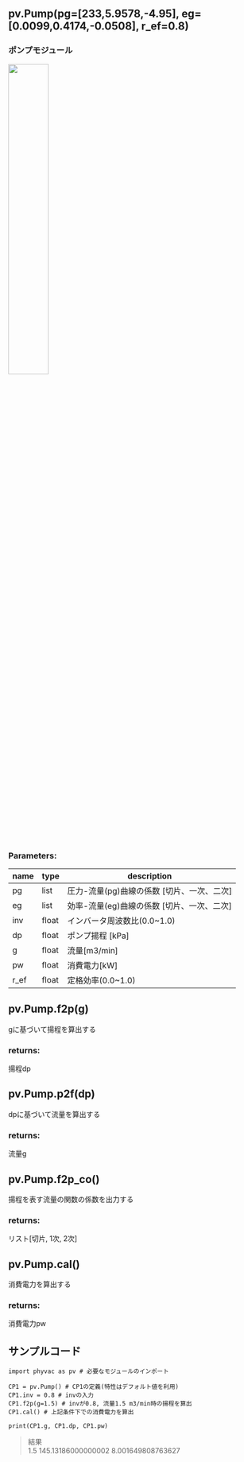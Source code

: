 ## pv.Pump(pg=[233,5.9578,-4.95], eg=[0.0099,0.4174,-0.0508], r_ef=0.8)
### ポンプモジュール  
<img src="https://user-images.githubusercontent.com/27459538/112824603-b2f09380-90c5-11eb-8e10-45acdd9ef187.png" width=40%>
  
### Parameters:
|  name  |  type  | description |
| ---- | ---- | ---- |
|pg|list|圧力-流量(pg)曲線の係数 [切片、一次、二次]|
|eg|list|効率-流量(eg)曲線の係数 [切片、一次、二次]|
|inv|float|インバータ周波数比(0.0~1.0)|
|dp|float|ポンプ揚程 [kPa]|
|g|float|流量[m3/min]|
|pw|float|消費電力[kW]|
|r_ef|float|定格効率(0.0~1.0)|
  
## pv.Pump.f2p(g)
gに基づいて揚程を算出する
  
### returns:
揚程dp

## pv.Pump.p2f(dp)
dpに基づいて流量を算出する
  
### returns:
流量g
  
## pv.Pump.f2p_co()
揚程を表す流量の関数の係数を出力する
  
### returns:
リスト[切片, 1次, 2次]
  
## pv.Pump.cal()
消費電力を算出する
  
### returns:
消費電力pw
  
  
## サンプルコード  
```
import phyvac as pv # 必要なモジュールのインポート

CP1 = pv.Pump() # CP1の定義(特性はデフォルト値を利用)
CP1.inv = 0.8 # invの入力
CP1.f2p(g=1.5) # invが0.8, 流量1.5 m3/min時の揚程を算出
CP1.cal() # 上記条件下での消費電力を算出

print(CP1.g, CP1.dp, CP1.pw)
```
> 結果  
> 1.5 145.13186000000002 8.001649808763627
  
